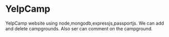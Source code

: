 # YelpCamp
YelpCamp website using node,mongodb,expressjs,passportjs. We can add and delete campgrounds. Also ser can comment on the campground.
